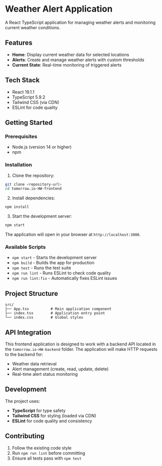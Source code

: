 # Weather Alert Application

A React TypeScript application for managing weather alerts and monitoring current weather conditions.

## Features

- **Home**: Display current weather data for selected locations
- **Alerts**: Create and manage weather alerts with custom thresholds
- **Current State**: Real-time monitoring of triggered alerts

## Tech Stack

- React 19.1.1
- TypeScript 5.9.2
- Tailwind CSS (via CDN)
- ESLint for code quality

## Getting Started

### Prerequisites

- Node.js (version 14 or higher)
- npm

### Installation

1. Clone the repository:
```bash
git clone <repository-url>
cd tomorrow.io-HW-frontend
```

2. Install dependencies:
```bash
npm install
```

3. Start the development server:
```bash
npm start
```

The application will open in your browser at `http://localhost:3000`.

### Available Scripts

- `npm start` - Starts the development server
- `npm build` - Builds the app for production
- `npm test` - Runs the test suite
- `npm run lint` - Runs ESLint to check code quality
- `npm run lint:fix` - Automatically fixes ESLint issues

## Project Structure

```
src/
├── App.tsx          # Main application component
├── index.tsx        # Application entry point
└── index.css        # Global styles
```

## API Integration

This frontend application is designed to work with a backend API located in the `tomorrow.io-HW-backend` folder. The application will make HTTP requests to the backend for:

- Weather data retrieval
- Alert management (create, read, update, delete)
- Real-time alert status monitoring

## Development

The project uses:
- **TypeScript** for type safety
- **Tailwind CSS** for styling (loaded via CDN)
- **ESLint** for code quality and consistency

## Contributing

1. Follow the existing code style
2. Run `npm run lint` before committing
3. Ensure all tests pass with `npm test`

